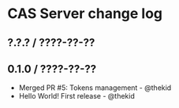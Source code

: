 CAS Server change log
=====================

## ?.?.? / ????-??-??

## 0.1.0 / ????-??-??

* Merged PR #5: Tokens management - @thekid
* Hello World! First release - @thekid